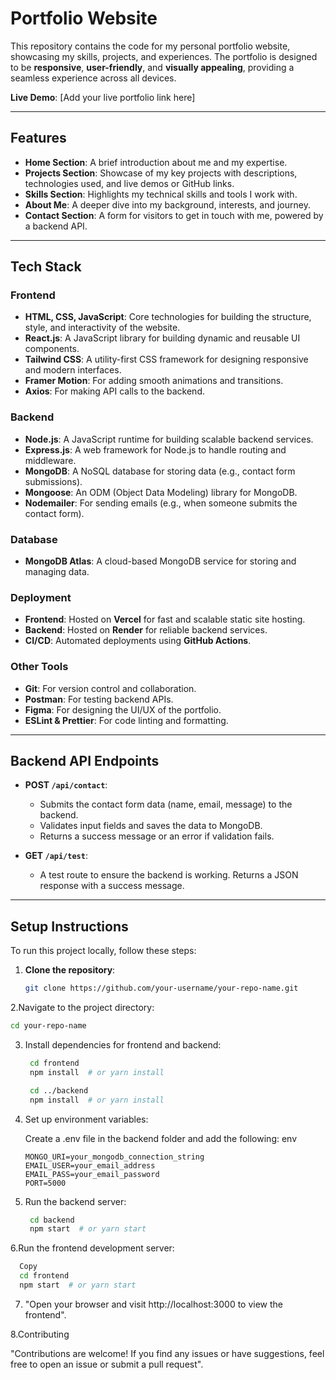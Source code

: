 # Portfolio Website

This repository contains the code for my personal portfolio website, showcasing my skills, projects, and experiences. The portfolio is designed to be **responsive**, **user-friendly**, and **visually appealing**, providing a seamless experience across all devices.

**Live Demo**: [Add your live portfolio link here]

---

## Features

- **Home Section**: A brief introduction about me and my expertise.
- **Projects Section**: Showcase of my key projects with descriptions, technologies used, and live demos or GitHub links.
- **Skills Section**: Highlights my technical skills and tools I work with.
- **About Me**: A deeper dive into my background, interests, and journey.
- **Contact Section**: A form for visitors to get in touch with me, powered by a backend API.

---

## Tech Stack

### Frontend
- **HTML, CSS, JavaScript**: Core technologies for building the structure, style, and interactivity of the website.
- **React.js**: A JavaScript library for building dynamic and reusable UI components.
- **Tailwind CSS**: A utility-first CSS framework for designing responsive and modern interfaces.
- **Framer Motion**: For adding smooth animations and transitions.
- **Axios**: For making API calls to the backend.

### Backend
- **Node.js**: A JavaScript runtime for building scalable backend services.
- **Express.js**: A web framework for Node.js to handle routing and middleware.
- **MongoDB**: A NoSQL database for storing data (e.g., contact form submissions).
- **Mongoose**: An ODM (Object Data Modeling) library for MongoDB.
- **Nodemailer**: For sending emails (e.g., when someone submits the contact form).

### Database
- **MongoDB Atlas**: A cloud-based MongoDB service for storing and managing data.

### Deployment
- **Frontend**: Hosted on **Vercel** for fast and scalable static site hosting.
- **Backend**: Hosted on **Render** for reliable backend services.
- **CI/CD**: Automated deployments using **GitHub Actions**.

### Other Tools
- **Git**: For version control and collaboration.
- **Postman**: For testing backend APIs.
- **Figma**: For designing the UI/UX of the portfolio.
- **ESLint & Prettier**: For code linting and formatting.

---

## Backend API Endpoints

- **POST `/api/contact`**:
  - Submits the contact form data (name, email, message) to the backend.
  - Validates input fields and saves the data to MongoDB.
  - Returns a success message or an error if validation fails.

- **GET `/api/test`**:
  - A test route to ensure the backend is working. Returns a JSON response with a success message.

---

## Setup Instructions

To run this project locally, follow these steps:

1. **Clone the repository**:
   ```bash
   git clone https://github.com/your-username/your-repo-name.git
   ```
2.Navigate to the project directory:
  ```bash
  cd your-repo-name
  ```
3. Install dependencies for frontend and backend:
   ```bash
    cd frontend
    npm install  # or yarn install

    cd ../backend
    npm install  # or yarn install
    ```
4. Set up environment variables:

   Create a .env file in the backend folder and add the following:
    env
    ```
    MONGO_URI=your_mongodb_connection_string
    EMAIL_USER=your_email_address
    EMAIL_PASS=your_email_password
    PORT=5000
    ```
5. Run the backend server:
   ```bash
    cd backend
    npm start  # or yarn start
   ```
6.Run the frontend development server:
  ```bash
    Copy
    cd frontend
    npm start  # or yarn start
  ```
7. "Open your browser and visit http://localhost:3000 to view the frontend".

8.Contributing

  "Contributions are welcome! If you find any issues or have suggestions, feel free to open an issue or submit a pull request".
